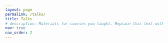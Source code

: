 ```yaml
---
layout: page
permalink: /talks/
title: Talks
# description: Materials for courses you taught. Replace this text with your description.
nav: true
nav_order: 2
---
```



